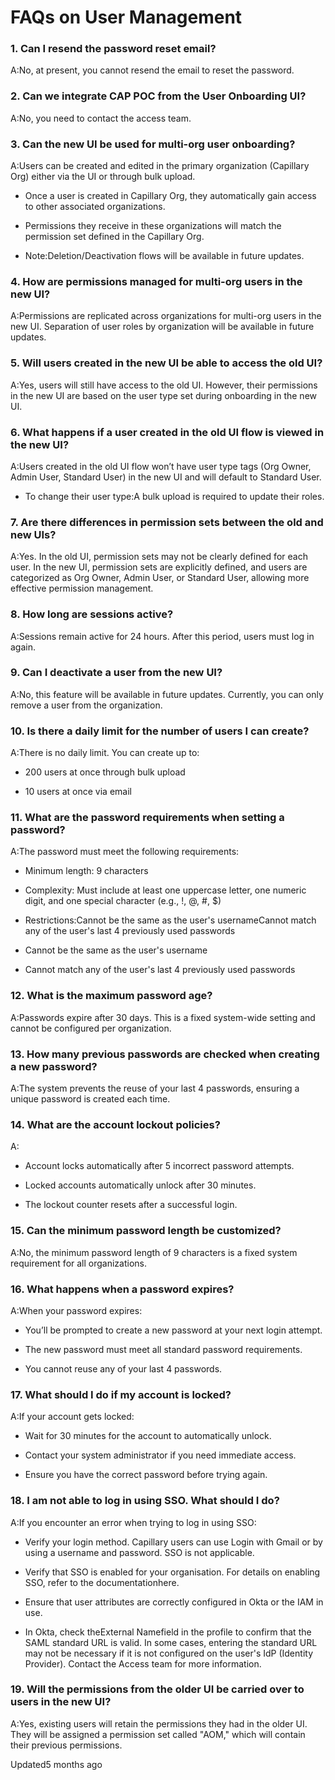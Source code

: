 # FAQs on User Management

### 1. Can I resend the password reset email?

A:No, at present, you cannot resend the email to reset the password.

### 2. Can we integrate CAP POC from the User Onboarding UI?

A:No, you need to contact the access team.

### 3. Can the new UI be used for multi-org user onboarding?

A:Users can be created and edited in the primary organization (Capillary Org) either via the UI or through bulk upload.

- Once a user is created in Capillary Org, they automatically gain access to other associated organizations.

- Permissions they receive in these organizations will match the permission set defined in the Capillary Org.

- Note:Deletion/Deactivation flows will be available in future updates.

### 4. How are permissions managed for multi-org users in the new UI?

A:Permissions are replicated across organizations for multi-org users in the new UI. Separation of user roles by organization will be available in future updates.

### 5. Will users created in the new UI be able to access the old UI?

A:Yes, users will still have access to the old UI. However, their permissions in the new UI are based on the user type set during onboarding in the new UI.

### 6. What happens if a user created in the old UI flow is viewed in the new UI?

A:Users created in the old UI flow won’t have user type tags (Org Owner, Admin User, Standard User) in the new UI and will default to Standard User.

- To change their user type:A bulk upload is required to update their roles.

### 7. Are there differences in permission sets between the old and new UIs?

A:Yes. In the old UI, permission sets may not be clearly defined for each user. In the new UI, permission sets are explicitly defined, and users are categorized as Org Owner, Admin User, or Standard User, allowing more effective permission management.

### 8. How long are sessions active?

A:Sessions remain active for 24 hours. After this period, users must log in again.

### 9. Can I deactivate a user from the new UI?

A:No, this feature will be available in future updates. Currently, you can only remove a user from the organization.

### 10. Is there a daily limit for the number of users I can create?

A:There is no daily limit. You can create up to:

- 200 users at once through bulk upload

- 10 users at once via email

### 11. What are the password requirements when setting a password?

A:The password must meet the following requirements:

- Minimum length: 9 characters

- Complexity: Must include at least one uppercase letter, one numeric digit, and one special character (e.g., !, @, #, $)

- Restrictions:Cannot be the same as the user's usernameCannot match any of the user's last 4 previously used passwords

- Cannot be the same as the user's username

- Cannot match any of the user's last 4 previously used passwords

### 12. What is the maximum password age?

A:Passwords expire after 30 days. This is a fixed system-wide setting and cannot be configured per organization.

### 13. How many previous passwords are checked when creating a new password?

A:The system prevents the reuse of your last 4 passwords, ensuring a unique password is created each time.

### 14. What are the account lockout policies?

A:

- Account locks automatically after 5 incorrect password attempts.

- Locked accounts automatically unlock after 30 minutes.

- The lockout counter resets after a successful login.

### 15. Can the minimum password length be customized?

A:No, the minimum password length of 9 characters is a fixed system requirement for all organizations.

### 16. What happens when a password expires?

A:When your password expires:

- You’ll be prompted to create a new password at your next login attempt.

- The new password must meet all standard password requirements.

- You cannot reuse any of your last 4 passwords.

### 17. What should I do if my account is locked?

A:If your account gets locked:

- Wait for 30 minutes for the account to automatically unlock.

- Contact your system administrator if you need immediate access.

- Ensure you have the correct password before trying again.

### 18. I am not able to log in using SSO. What should I do?

A:If you encounter an error when trying to log in using SSO:

- Verify your login method. Capillary users can use Login with Gmail or by using a username and password. SSO is not applicable.

- Verify that SSO is enabled for your organisation. For details on enabling SSO, refer to the documentationhere.

- Ensure that user attributes are correctly configured in Okta or the IAM in use.

- In Okta, check theExternal Namefield in the profile to confirm that the SAML standard URL is valid. In some cases, entering the standard URL may not be necessary if it is not configured on the user's IdP (Identity Provider). Contact the Access team for more information.

### 19. Will the permissions from the older UI be carried over to users in the new UI?

A:Yes, existing users will retain the permissions they had in the older UI. They will be assigned a permission set called "AOM," which will contain their previous permissions.

Updated5 months ago